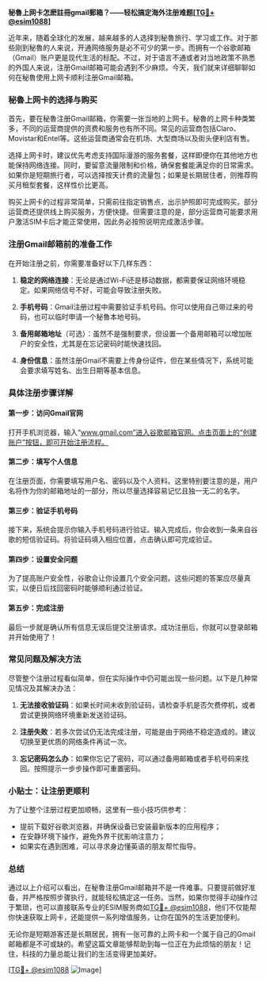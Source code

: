 **秘魯上网卡怎麽註冊gmail郵箱？——轻松搞定海外注册难题[[TG💪+ @esim1088](https://t.me/s/esim1088)]**

近年来，随着全球化的发展，越来越多的人选择到秘魯旅行、学习或工作。对于那些刚到秘魯的人来说，开通网络服务是必不可少的第一步。而拥有一个谷歌邮箱（Gmail）账户更是现代生活的标配。不过，对于语言不通或者对当地政策不熟悉的外国人来说，注册Gmail邮箱可能会遇到不少麻烦。今天，我们就来详细聊聊如何在秘魯使用上网卡顺利注册Gmail邮箱。

### 秘魯上网卡的选择与购买

首先，要在秘魯注册Gmail邮箱，你需要一张当地的上网卡。秘魯的上网卡种类繁多，不同的运营商提供的资费和服务也有所不同。常见的运营商包括Claro、Movistar和Entel等。这些运营商通常会在机场、大型商场以及街头便利店有售。

选择上网卡时，建议优先考虑支持国际漫游的服务套餐，这样即便你在其他地方也能保持网络连接。同时，要留意流量限制和价格，确保套餐能满足你的日常需求。如果你是短期旅行者，可以选择按天计费的流量包；如果是长期居住者，则推荐购买月租型套餐，这样性价比更高。

购买上网卡的过程非常简单，只需前往指定销售点，出示护照即可完成购买。部分运营商还提供线上购买服务，方便快捷。但需要注意的是，部分运营商可能要求用户激活SIM卡后才能正常使用，因此务必按照说明完成激活步骤。

### 注册Gmail邮箱前的准备工作

在开始注册之前，你需要准备好以下几样东西：

1. **稳定的网络连接**：无论是通过Wi-Fi还是移动数据，都需要保证网络环境稳定。如果网络信号不好，可能会导致注册失败。
   
2. **手机号码**：Gmail注册过程中需要验证手机号码。你可以使用自己带过来的号码，也可以临时申请一个秘魯本地号码。

3. **备用邮箱地址**（可选）：虽然不是强制要求，但设置一个备用邮箱可以增加账户的安全性，尤其是在忘记密码时能快速找回。

4. **身份信息**：虽然注册Gmail不需要上传身份证件，但在某些情况下，系统可能会要求填写姓名、出生日期等基本信息。

### 具体注册步骤详解

#### 第一步：访问Gmail官网
打开手机浏览器，输入“www.gmail.com”进入谷歌邮箱官网。点击页面上的“创建账户”按钮，即可开始注册流程。

#### 第二步：填写个人信息
在注册页面，你需要填写用户名、密码以及个人资料。这里特别要注意的是，用户名将作为你的邮箱地址的一部分，所以尽量选择容易记忆且独一无二的名字。

#### 第三步：验证手机号码
接下来，系统会提示你输入手机号码进行验证。输入完成后，你会收到一条来自谷歌的短信验证码。将验证码填入相应位置，点击确认即可完成验证。

#### 第四步：设置安全问题
为了提高账户安全性，谷歌会让你设置几个安全问题。这些问题的答案应尽量真实，以便日后找回密码时能够顺利通过验证。

#### 第五步：完成注册
最后一步就是确认所有信息无误后提交注册请求。成功注册后，你就可以登录邮箱并开始使用了！

### 常见问题及解决方法

尽管整个注册过程看似简单，但在实际操作中仍可能出现一些问题。以下是几种常见情况及其解决办法：

1. **无法接收验证码**：如果长时间未收到验证码，请检查手机是否欠费停机，或者尝试更换网络环境重新发送验证码。

2. **注册失败**：若多次尝试仍无法完成注册，可能是由于网络不稳定造成的。建议切换至更优质的网络条件再试一次。

3. **忘记密码怎么办**：如果你忘记了密码，可以通过备用邮箱或者手机号码来找回。按照提示一步步操作即可重置密码。

### 小贴士：让注册更顺利

为了让整个注册过程更加顺畅，这里有一些小技巧供参考：
- 提前下载好谷歌浏览器，并确保设备已安装最新版本的应用程序；
- 在安静环境下操作，避免外界干扰影响注意力；
- 如果实在遇到困难，可以寻求身边懂英语的朋友帮忙指导。

### 总结

通过以上介绍可以看出，在秘魯注册Gmail邮箱并不是一件难事。只要提前做好准备，并严格按照步骤执行，就能轻松搞定这一任务。当然，如果你觉得手动操作过于繁琐，也可以直接联系专业的ESIM服务商如[TG💪+ @esim1088](https://t.me/s/esim1088)，他们不仅能帮你快速获取上网卡，还能提供一系列增值服务，让你在国外的生活更加便利。

无论你是短期游客还是长期居民，拥有一张可靠的上网卡和一个属于自己的Gmail邮箱都是不可或缺的。希望这篇文章能够帮助到每一位正在为此烦恼的朋友！记住，科技的力量总能让我们的生活变得更加美好。

[[TG💪+ @esim1088](https://t.me/s/esim1088) ![Image](https://i.postimg.cc/4NQfJmqS/Snipaste-2025-05-13-00-14-12.png)]